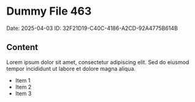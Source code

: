 # Dummy File 463

Date: 2025-04-03
ID: 32F21D19-C40C-4186-A2CD-92A4775B614B

## Content

Lorem ipsum dolor sit amet, consectetur adipiscing elit.
Sed do eiusmod tempor incididunt ut labore et dolore magna aliqua.

* Item 1
* Item 2
* Item 3

